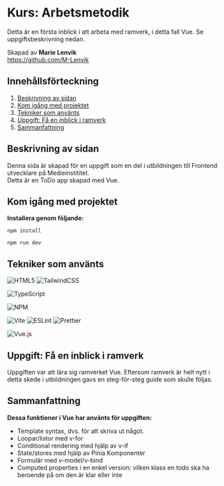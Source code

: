 # Kurs: Arbetsmetodik
Detta är en första inblick i att arbeta med ramverk, i detta fall Vue. Se uppgiftsbeskrivning nedan.

Skapad av **Marie Lenvik** <br>
https://github.com/M-Lenvik


## Innehållsförteckning
1. [Beskrivning av sidan](#beskrivning-av-sidan)
2. [Kom igång med projektet](#kom-igång-med-projektet)
3. [Tekniker som använts](#tekniker-som-använts)
4. [Uppgift: Få en inblick i ramverk](#uppgift-få-en-inblick-i-ramverk)
5. [Sammanfattning](#sammanfattning)


## Beskrivning av sidan
<p>Denna sida är skapad för en uppgift som en del i utbildningen till Frontend utvecklare på Medieinstititet. <br>
Detta är en ToDo app skapad med Vue.</p>


## Kom igång med projektet
**Installera genom följande:** 
```
npm install
```
```
npm run dev
```


## Tekniker som använts
![HTML5](https://img.shields.io/badge/html5-%23E34F26.svg?style=for-the-badge&logo=html5&logoColor=white) ![TailwindCSS](https://img.shields.io/badge/tailwindcss-%2338B2AC.svg?style=for-the-badge&logo=tailwind-css&logoColor=white)

![TypeScript](https://img.shields.io/badge/typescript-%23007ACC.svg?style=for-the-badge&logo=typescript&logoColor=white)

![NPM](https://img.shields.io/badge/NPM-%23CB3837.svg?style=for-the-badge&logo=npm&logoColor=white)

![Vite](https://img.shields.io/badge/vite-%23646CFF.svg?style=for-the-badge&logo=vite&logoColor=white) ![ESLint](https://img.shields.io/badge/ESLint-4B3263?style=for-the-badge&logo=eslint&logoColor=white) ![Prettier](https://img.shields.io/badge/prettier-%23F7B93E.svg?style=for-the-badge&logo=prettier&logoColor=black)

![Vue.js](https://img.shields.io/badge/vuejs-%2335495e.svg?style=for-the-badge&logo=vuedotjs&logoColor=%234FC08D)


## Uppgift: Få en inblick i ramverk
<p>Uppgiften var att lära sig ramverket Vue. Eftersom ramverk är helt nytt i detta skede i utbildningen gavs en steg-för-steg guide som skulle följas.


## Sammanfattning
**Dessa funktioner i Vue har använts för uppgiften:** <br>
- Template syntax, dvs. för att skriva ut något. 
- Loopar/listor med v-for 
- Conditional rendering med hjälp av v-if 
- State/stores med hjälp av Pinia Komponenter 
- Formulär med v-model/v-bind 
- Computed properties i en enkel version: vilken klass en todo ska ha beroende på om den är klar eller inte


